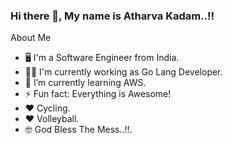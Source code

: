 ### Hi there 👋, My name is Atharva Kadam..!!
About Me 
- 🖥️ I'm a Software Engineer from India.
- 👨‍💻 I'm currently working as Go Lang Developer.
- 🌱 I’m currently learning AWS.
- ⚡ Fun fact: Everything is Awesome!
- ❤️ Cycling.
- ❤️ Volleyball.
- 🤓 God Bless The Mess..!!.

